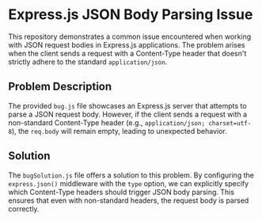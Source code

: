 # Express.js JSON Body Parsing Issue

This repository demonstrates a common issue encountered when working with JSON request bodies in Express.js applications.  The problem arises when the client sends a request with a Content-Type header that doesn't strictly adhere to the standard `application/json`.

## Problem Description

The provided `bug.js` file showcases an Express.js server that attempts to parse a JSON request body. However, if the client sends a request with a non-standard Content-Type header (e.g., `application/json; charset=utf-8`), the `req.body` will remain empty, leading to unexpected behavior.

## Solution

The `bugSolution.js` file offers a solution to this problem. By configuring the `express.json()` middleware with the `type` option, we can explicitly specify which Content-Type headers should trigger JSON body parsing.  This ensures that even with non-standard headers, the request body is parsed correctly.